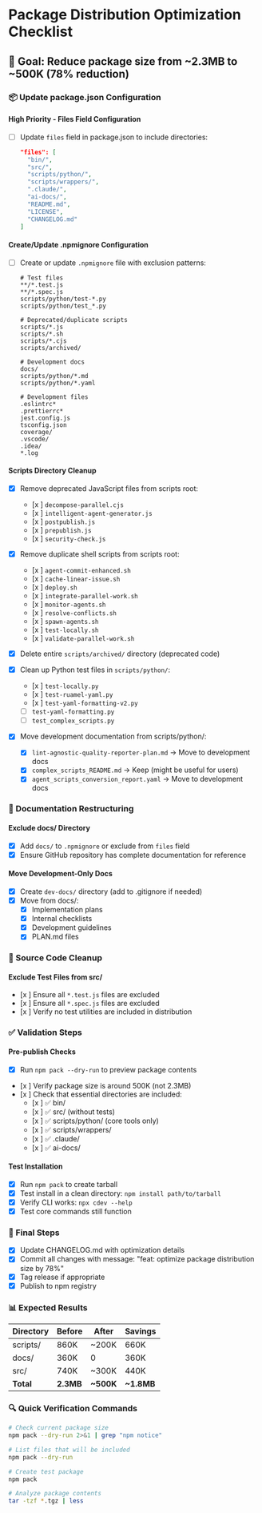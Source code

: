 # Package Distribution Optimization Checklist

## 🎯 Goal: Reduce package size from ~2.3MB to ~500K (78% reduction)

### 📦 Update package.json Configuration

#### High Priority - Files Field Configuration
- [ ] Update `files` field in package.json to include directories:
  ```json
  "files": [
    "bin/",
    "src/",
    "scripts/python/",
    "scripts/wrappers/",
    ".claude/",
    "ai-docs/",
    "README.md",
    "LICENSE",
    "CHANGELOG.md"
  ]
  ```

#### Create/Update .npmignore Configuration
- [ ] Create or update `.npmignore` file with exclusion patterns:
  ```
  # Test files
  **/*.test.js
  **/*.spec.js
  scripts/python/test-*.py
  scripts/python/test_*.py
  
  # Deprecated/duplicate scripts
  scripts/*.js
  scripts/*.sh
  scripts/*.cjs
  scripts/archived/
  
  # Development docs
  docs/
  scripts/python/*.md
  scripts/python/*.yaml
  
  # Development files
  .eslintrc*
  .prettierrc*
  jest.config.js
  tsconfig.json
  coverage/
  .vscode/
  .idea/
  *.log
  ```

#### Scripts Directory Cleanup
- [x] Remove deprecated JavaScript files from scripts root:
  - [x ] `decompose-parallel.cjs`
  - [x ] `intelligent-agent-generator.js`
  - [x ] `postpublish.js`
  - [x ] `prepublish.js`
  - [x ] `security-check.js`
  
- [x] Remove duplicate shell scripts from scripts root:
  - [x ] `agent-commit-enhanced.sh`
  - [x ] `cache-linear-issue.sh`
  - [x ] `deploy.sh`
  - [x ] `integrate-parallel-work.sh`
  - [x ] `monitor-agents.sh`
  - [x ] `resolve-conflicts.sh`
  - [x ] `spawn-agents.sh`
  - [x ] `test-locally.sh`
  - [x ] `validate-parallel-work.sh`

- [x] Delete entire `scripts/archived/` directory (deprecated code)

- [x] Clean up Python test files in `scripts/python/`:
  - [x ] `test-locally.py`
  - [x ] `test-ruamel-yaml.py`
  - [x ] `test-yaml-formatting-v2.py`  
  - [ ] `test-yaml-formatting.py`
  - [ ] `test_complex_scripts.py`

- [x] Move development documentation from scripts/python/:
  - [x] `lint-agnostic-quality-reporter-plan.md` → Move to development docs
  - [x] `complex_scripts_README.md` → Keep (might be useful for users)
  - [x] `agent_scripts_conversion_report.yaml` → Move to development docs

### 📄 Documentation Restructuring

#### Exclude docs/ Directory
- [x] Add `docs/` to `.npmignore` or exclude from `files` field
- [x] Ensure GitHub repository has complete documentation for reference

#### Move Development-Only Docs
- [x] Create `dev-docs/` directory (add to .gitignore if needed)
- [x] Move from docs/:
  - [x] Implementation plans
  - [x] Internal checklists
  - [x] Development guidelines
  - [x] PLAN.md files

### 🧹 Source Code Cleanup

#### Exclude Test Files from src/
- [x ] Ensure all `*.test.js` files are excluded
- [x ] Ensure all `*.spec.js` files are excluded
- [x ] Verify no test utilities are included in distribution

### ✅ Validation Steps

#### Pre-publish Checks
- [x] Run `npm pack --dry-run` to preview package contents
- [x ] Verify package size is around 500K (not 2.3MB)
- [x ] Check that essential directories are included:
  - [x ] ✅ bin/
  - [x ] ✅ src/ (without tests)
  - [x ] ✅ scripts/python/ (core tools only)
  - [x ] ✅ scripts/wrappers/
  - [x ] ✅ .claude/
  - [x ] ✅ ai-docs/

#### Test Installation
- [x] Run `npm pack` to create tarball
- [x] Test install in a clean directory: `npm install path/to/tarball`
- [x] Verify CLI works: `npx cdev --help`
- [x] Test core commands still function

### 🚀 Final Steps

- [x] Update CHANGELOG.md with optimization details
- [x] Commit all changes with message: "feat: optimize package distribution size by 78%"
- [x] Tag release if appropriate
- [x] Publish to npm registry

### 📊 Expected Results

| Directory | Before | After | Savings |
|-----------|--------|-------|---------|
| scripts/ | 860K | ~200K | 660K |
| docs/ | 360K | 0 | 360K |
| src/ | 740K | ~300K | 440K |
| **Total** | **2.3MB** | **~500K** | **~1.8MB** |

### 🔍 Quick Verification Commands

```bash
# Check current package size
npm pack --dry-run 2>&1 | grep "npm notice"

# List files that will be included
npm pack --dry-run

# Create test package
npm pack

# Analyze package contents
tar -tzf *.tgz | less
```